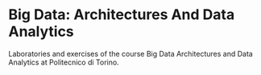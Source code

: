 # Big Data: Architectures And Data Analytics
Laboratories and exercises of the course Big Data Architectures and Data Analytics at Politecnico di Torino.

